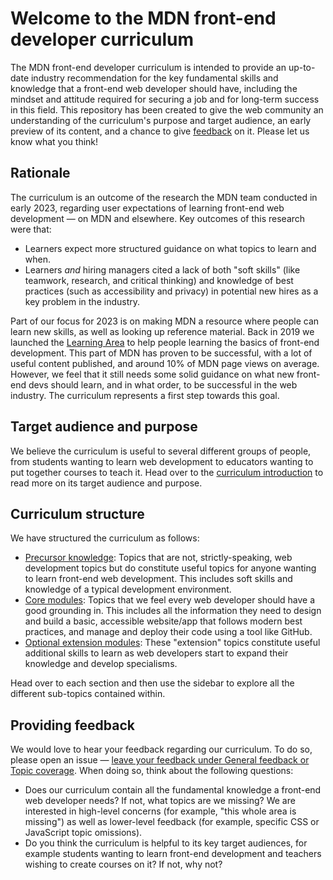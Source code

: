 # Welcome to the MDN front-end developer curriculum

The MDN front-end developer curriculum is intended to provide an up-to-date industry recommendation for the key fundamental skills and knowledge that a front-end web developer should have, including the mindset and attitude required for securing a job and for long-term success in this field. This repository has been created to give the web community an understanding of the curriculum's purpose and target audience, an early preview of its content, and a chance to give [feedback](#providing-feedback) on it. Please let us know what you think!

## Rationale

The curriculum is an outcome of the research the MDN team conducted in early 2023, regarding user expectations of learning front-end web development — on MDN and elsewhere. Key outcomes of this research were that:

- Learners expect more structured guidance on what topics to learn and when.
- Learners _and_ hiring managers cited a lack of both "soft skills" (like teamwork, research, and critical thinking) and knowledge of best practices (such as accessibility and privacy) in potential new hires as a key problem in the industry.

Part of our focus for 2023 is on making MDN a resource where people can learn new skills, as well as looking up reference material. Back in 2019 we launched the [Learning Area](https://developer.mozilla.org/en-US/docs/Learn) to help people learning the basics of front-end development. This part of MDN has proven to be successful, with a lot of useful content published, and around 10% of MDN page views on average. However, we feel that it still needs some solid guidance on what new front-end devs should learn, and in what order, to be successful in the web industry. The curriculum represents a first step towards this goal.

## Target audience and purpose

We believe the curriculum is useful to several different groups of people, from students wanting to learn web development to educators wanting to put together courses to teach it. Head over to the [curriculum introduction](/curriculum) to read more on its target audience and purpose.

## Curriculum structure

We have structured the curriculum as follows:

- [Precursor knowledge](/curriculum/1-precursor): Topics that are not, strictly-speaking, web development topics but do constitute useful topics for anyone wanting to learn front-end web development. This includes soft skills and knowledge of a typical development environment.
- [Core modules](/curriculum/2-core): Topics that we feel every web developer should have a good grounding in. This includes all the information they need to design and build a basic, accessible website/app that follows modern best practices, and manage and deploy their code using a tool like GitHub.
- [Optional extension modules](/curriculum/3-extensions): These "extension" topics constitute useful additional skills to learn as web developers start to expand their knowledge and develop specialisms.

Head over to each section and then use the sidebar to explore all the different sub-topics contained within.

## Providing feedback

We would love to hear your feedback regarding our curriculum. To do so, please open an issue — [leave your feedback under General feedback or Topic coverage](https://github.com/mdn/curriculum/issues/new/choose). When doing so, think about the following questions:

- Does our curriculum contain all the fundamental knowledge a front-end web developer needs? If not, what topics are we missing? We are interested in high-level concerns (for example, "this whole area is missing") as well as lower-level feedback (for example, specific CSS or JavaScript topic omissions).
- Do you think the curriculum is helpful to its key target audiences, for example students wanting to learn front-end development and teachers wishing to create courses on it? If not, why not?
